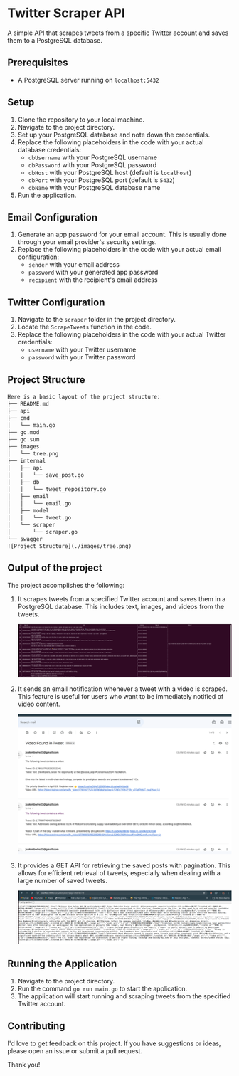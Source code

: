 # Twitter Scraper API

A simple API that scrapes tweets from a specific Twitter account and saves them to a PostgreSQL database.

## Prerequisites
* A PostgreSQL server running on `localhost:5432`


## Setup
1. Clone the repository to your local machine.
2. Navigate to the project directory.
3. Set up your PostgreSQL database and note down the credentials.
4. Replace the following placeholders in the code with your actual database credentials:
    * `dbUsername` with your PostgreSQL username
    * `dbPassword` with your PostgreSQL password
    * `dbHost` with your PostgreSQL host (default is `localhost`)
    * `dbPort` with your PostgreSQL port (default is `5432`)
    * `dbName` with your PostgreSQL database name
5. Run the application.

## Email Configuration
1. Generate an app password for your email account. This is usually done through your email provider's security settings.
2. Replace the following placeholders in the code with your actual email configuration:
    * `sender` with your email address
    * `password` with your generated app password
    * `recipient` with the recipient's email address

## Twitter Configuration
1. Navigate to the `scraper` folder in the project directory.
2. Locate the `ScrapeTweets` function in the code.
3. Replace the following placeholders in the code with your actual Twitter credentials:
    * `username` with your Twitter username
    * `password` with your Twitter password

## Project Structure
    Here is a basic layout of the project structure:
    ├── README.md
    ├── api
    ├── cmd
    │   └── main.go
    ├── go.mod
    ├── go.sum
    ├── images
    │   └── tree.png
    ├── internal
    │   ├── api
    │   │   └── save_post.go
    │   ├── db
    │   │   └── tweet_repository.go
    │   ├── email
    │   │   └── email.go
    │   ├── model
    │   │   └── tweet.go
    │   └── scraper
    │       └── scraper.go
    └── swagger
    ![Project Structure](./images/tree.png)

## Output of the project
The project accomplishes the following:

1. It scrapes tweets from a specified Twitter account and saves them in a PostgreSQL database. This includes text, images, and videos from the tweets.

    ![Scraped Tweet](./images/scraped_tweet.png)


2. It sends an email notification whenever a tweet with a video is scraped. This feature is useful for users who want to be immediately notified of video content.

    ![Email Notification](./images/email_notification.png)

3. It provides a GET API for retrieving the saved posts with pagination. This allows for efficient retrieval of tweets, especially when dealing with a large number of saved tweets.

    ![API Pagination](./images/api_pagination.png)



## Running the Application
1. Navigate to the project directory.
2. Run the command `go run main.go` to start the application.
3. The application will start running and scraping tweets from the specified Twitter account.


## Contributing

I'd love to get feedback on this project. If you have suggestions or ideas, please open an issue or submit a pull request.

Thank you!



